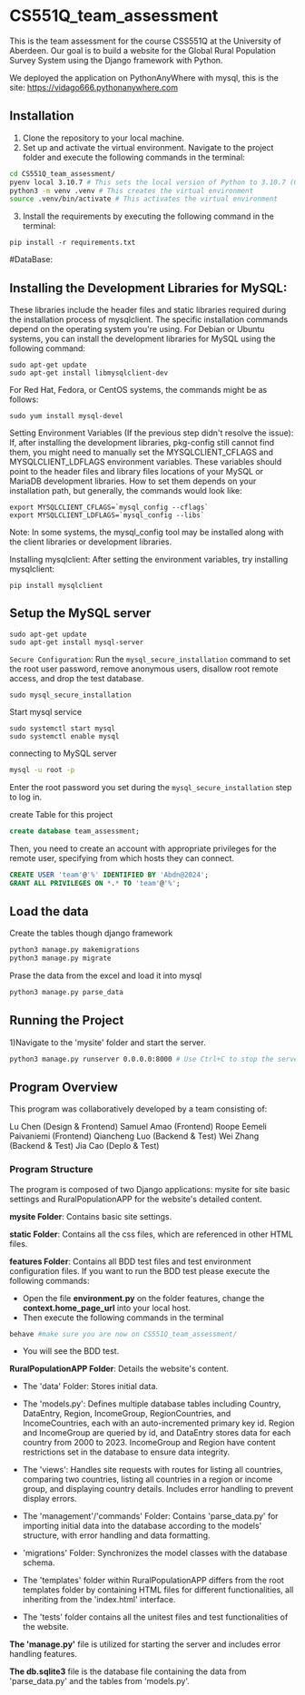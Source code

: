 # CS551Q_team_assessment
This is the team assessment for the course CSS551Q at the University of Aberdeen. Our goal is to build a website for the Global Rural Population Survey System using the Django framework with Python.

We deployed the application on PythonAnyWhere with mysql, 
this is the site:  <https://vidago666.pythonanywhere.com>

## Installation
1) Clone the repository to your local machine.
2) Set up and activate the virtual environment. Navigate to the project folder and execute the following commands in the terminal:
``` bash
cd CS551Q_team_assessment/
pyenv local 3.10.7 # This sets the local version of Python to 3.10.7 (Optional)
python3 -m venv .venv # This creates the virtual environment
source .venv/bin/activate # This activates the virtual environment

```

3) Install the requirements by executing the following command in the terminal:
```
pip install -r requirements.txt
```

#DataBase:
## Installing the Development Libraries for MySQL:

These libraries include the header files and static libraries required during the installation process of mysqlclient. The specific installation commands depend on the operating system you're using. For Debian or Ubuntu systems, you can install the development libraries for MySQL using the following command:


```
sudo apt-get update
sudo apt-get install libmysqlclient-dev
```


For Red Hat, Fedora, or CentOS systems, the commands might be as follows:
```
sudo yum install mysql-devel
```

Setting Environment Variables (If the previous step didn't resolve the issue):
If, after installing the development libraries, pkg-config still cannot find them, you might need to manually set the MYSQLCLIENT_CFLAGS and MYSQLCLIENT_LDFLAGS environment variables. These variables should point to the header files and library files locations of your MySQL or MariaDB development libraries. How to set them depends on your installation path, but generally, the commands would look like:

```
export MYSQLCLIENT_CFLAGS=`mysql_config --cflags`
export MYSQLCLIENT_LDFLAGS=`mysql_config --libs`
```
Note: In some systems, the mysql_config tool may be installed along with the client libraries or development libraries.

Installing mysqlclient:
After setting the environment variables, try installing mysqlclient:
```
pip install mysqlclient
```

## Setup the MySQL server
```
sudo apt-get update
sudo apt-get install mysql-server
```
`Secure Configuration`: Run the `mysql_secure_installation` command to set the root user password, remove anonymous users, disallow root remote access, and drop the test database.
```
sudo mysql_secure_installation
```


Start mysql service
```
sudo systemctl start mysql
sudo systemctl enable mysql
```

connecting to MySQL server
```bash
mysql -u root -p
```
Enter the root password you set during the `mysql_secure_installation` step to log in.

create Table for this project
```sql
create database team_assessment;
```

Then, you need to create an account with appropriate privileges for the remote user, specifying from which hosts they can connect.
```sql
CREATE USER 'team'@'%' IDENTIFIED BY 'Abdn@2024';
GRANT ALL PRIVILEGES ON *.* TO 'team'@'%';
```

## Load the data
Create the tables though django framework
```bash
python3 manage.py makemigrations
python3 manage.py migrate
```

Prase the data from the excel and load it into mysql
```bash
python3 manage.py parse_data
```

## Running the Project
1)Navigate to the 'mysite' folder and start the server.
```bash
python3 manage.py runserver 0.0.0.0:8000 # Use Ctrl+C to stop the server.
```

## Program  Overview
This program was collaboratively developed by a team consisting of:

Lu Chen (Design & Frontend)
Samuel Amao (Frontend)
Roope Eemeli Paivaniemi (Frontend)
Qiancheng Luo (Backend & Test)
Wei Zhang (Backend & Test)
Jia Cao (Deplo & Test)

### Program Structure
The program is composed of two Django applications: mysite for site basic settings and RuralPopulationAPP for the website's detailed content.

**mysite Folder**: Contains basic site settings.

**static Folder**: Contains all the css files, which are referenced in other HTML files.

**features Folder**: Contains all BDD test files and test environment configuration files. If you want to run the BDD test please execute the following commands:
* Open the file **environment.py** on the folder features, change the **context.home_page_url** into your local host.
* Then execute the following commands in the terminal
```bash
behave #make sure you are now on CS551Q_team_assessment/
```
* You will see the BDD test.

**RuralPopulationAPP Folder**: Details the website's content.

* The 'data' Folder: Stores initial data.
* The 'models.py': Defines multiple database tables including Country, DataEntry, Region, IncomeGroup, RegionCountries, and IncomeCountries, each with an auto-incremented primary key id. Region and IncomeGroup are queried by id, and DataEntry stores data for each country from 2000 to 2023. IncomeGroup and Region have content restrictions set in the database to ensure data integrity.
* The 'views': Handles site requests with routes for listing all countries, comparing two countries, listing all countries in a region or income group, and displaying country details. Includes error handling to prevent display errors.

* The 'management'/'commands' Folder: Contains 'parse_data.py' for importing initial data into the database according to the models' structure, with error handling and data formatting.

* 'migrations' Folder: Synchronizes the model classes with the database schema.

* The 'templates' folder within RuralPopulationAPP differs from the root templates folder by containing HTML files for different functionalities, all inheriting from the 'index.html' interface.

* The 'tests' folder contains all the unitest files and test functionalities of the website.

**The 'manage.py'** file is utilized for starting the server and includes error handling features.

**The db.sqlite3** file is the database file containing the data from 'parse_data.py' and the tables from 'models.py'.



